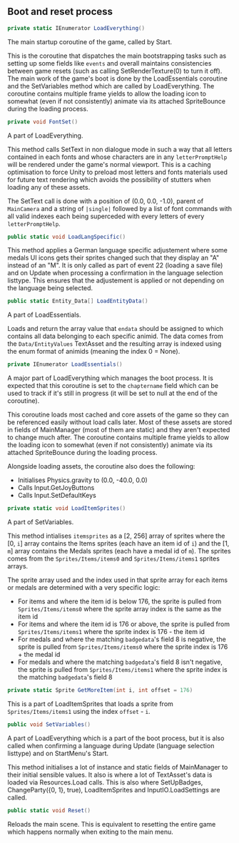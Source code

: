 
## Boot and reset process

```cs
private static IEnumerator LoadEverything()
```
The main startup coroutine of the game, called by Start.

This is the coroutine that dispatches the main bootstrapping tasks such as setting up some fields like `events` and overall maintains consistencies between game resets (such as calling SetRenderTexture(0) to turn it off). The main work of the game's boot is done by the LoadEssentials coroutine and the SetVariables method which are called by LoadEverything. The coroutine contains multiple frame yields to allow the loading icon to somewhat (even if not consistently) animate via its attached SpriteBounce during the loading process.

```cs
private void FontSet()
```
A part of LoadEverything.

This method calls SetText in non dialogue mode in such a way that all letters contained in each fonts and whose characters are in any `letterPromptHelp` will be rendered under the game's normal viewport. This is a caching optimisation to force Unity to preload most letters and fonts materials used for future text rendering which avoids the possibility of stutters when loading any of these assets.

The SetText call is done with a position of (0.0, 0.0, -1.0), parent of `MainCamera` and a string of `|single|` followed by a list of font commands with all valid indexes each being superceded with every letters of every `letterPromptHelp`.

```cs
public static void LoadLangSpecific()
```
This method applies a German language specific adjustement where some medals UI icons gets their sprites changed such that they display an "A" instead of an "M". It is only called as part of event 22 (loading a save file) and on Update when processing a confirmation in the language selection listtype. This ensures that the adjustement is applied or not depending on the language being selected.

```cs
public static Entity_Data[] LoadEntityData()
```
A part of LoadEssentials.

Loads and return the array value that `endata` should be assigned to which contains all data belonging to each specific animid. The data comes from the `Data/EntityValues` TextAsset and the resulting array is indexed using the enum format of animids (meaning the index 0 = None).

```cs
private IEnumerator LoadEssentials()
```
A major part of LoadEverything which manages the boot process. It is expected that this coroutine is set to the `chaptername` field which can be used to track if it's still in progress (it will be set to null at the end of the coroutine).

This coroutine loads most cached and core assets of the game so they can be referenced easily without load calls later. Most of these assets are stored in fields of MainManager (most of them are static) and they aren't expected to change much after. The coroutine contains multiple frame yields to allow the loading icon to somewhat (even if not consistently) animate via its attached SpriteBounce during the loading process.

Alongside loading assets, the coroutine also does the following:

- Initialises Physics.gravity to (0.0, -40.0, 0.0)
- Calls Input.GetJoyButtons
- Calls Input.SetDefaultKeys

```cs
private static void LoadItemSprites()
```
A part of SetVariables.

This method intialises `itemsprites` as a [2, 256] array of sprites where the [0, `i`] array contains the Items sprites (each have an item id of `i`) and the [1, `m`] array contains the Medals sprites (each have a medal id of `m`). The sprites comes from the `Sprites/Items/items0` and `Sprites/Items/items1` sprites arrays.

The sprite array used and the index used in that sprite array for each items or medals are determined with a very specific logic:

- For items and where the item id is below 176, the sprite is pulled from `Sprites/Items/items0` where the sprite array index is the same as the item id
- For items and where the item id is 176 or above, the sprite is pulled from `Sprites/Items/items1` where the sprite index is 176 - the item id
- For medals and where the matching `badgedata`'s field 8 is negative, the sprite is pulled from `Sprites/Items/items0` where the sprite index is 176 + the medal id
- For medals and where the matching `badgedata`'s field 8 isn't negative, the sprite is pulled from `Sprites/Items/items1` where the sprite index is the matching `badgedata`'s field 8

```cs
private static Sprite GetMoreItem(int i, int offset = 176)
```
This is a part of LoadItemSprites that loads a sprite from `Sprites/Items/items1` using the index `offset` - `i`.

```cs
public void SetVariables()
```
A part of LoadEverything which is a part of the boot process, but it is also called when confirming a language during Update (language selection listtype) and on StartMenu's Start.

This method initialises a lot of instance and static fields of MainManager to their initial sensible values. It also is where a lot of TextAsset's data is loaded via Resources.Load calls. This is also where SetUpBadges, ChangeParty({0, 1}, true), LoadItemSprites and InputIO.LoadSettings are called.

```cs
public static void Reset()
```
Reloads the main scene. This is equivalent to resetting the entire game which happens normally when exiting to the main menu.
